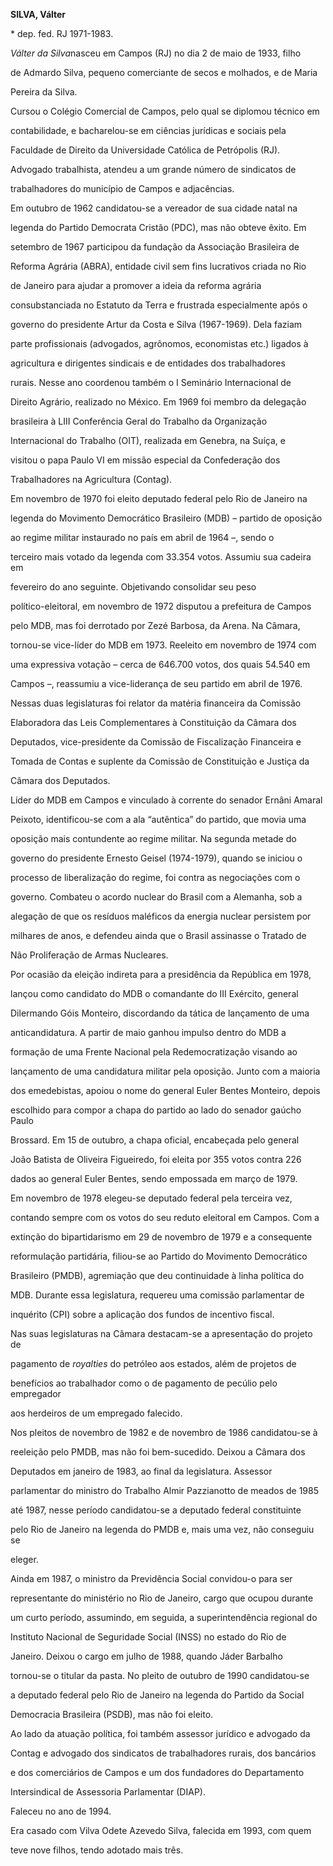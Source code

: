 **SILVA, Válter**



\* dep. fed. RJ 1971-1983.



*Válter da Silva*nasceu em Campos (RJ) no dia 2 de maio de 1933, filho

de Admardo Silva, pequeno comerciante de secos e molhados, e de Maria

Pereira da Silva.



Cursou o Colégio Comercial de Campos, pelo qual se diplomou técnico em

contabilidade, e bacharelou-se em ciências jurídicas e sociais pela

Faculdade de Direito da Universidade Católica de Petrópolis (RJ).

Advogado trabalhista, atendeu a um grande número de sindicatos de

trabalhadores do município de Campos e adjacências.



Em outubro de 1962 candidatou-se a vereador de sua cidade natal na

legenda do Partido Democrata Cristão (PDC), mas não obteve êxito. Em

setembro de 1967 participou da fundação da Associação Brasileira de

Reforma Agrária (ABRA), entidade civil sem fins lucrativos criada no Rio

de Janeiro para ajudar a promover a ideia da reforma agrária

consubstanciada no Estatuto da Terra e frustrada especialmente após o

governo do presidente Artur da Costa e Silva (1967-1969). Dela faziam

parte profissionais (advogados, agrônomos, economistas etc.) ligados à

agricultura e dirigentes sindicais e de entidades dos trabalhadores

rurais. Nesse ano coordenou também o I Seminário Internacional de

Direito Agrário, realizado no México. Em 1969 foi membro da delegação

brasileira à LIII Conferência Geral do Trabalho da Organização

Internacional do Trabalho (OIT), realizada em Genebra, na Suíça, e

visitou o papa Paulo VI em missão especial da Confederação dos

Trabalhadores na Agricultura (Contag).



Em novembro de 1970 foi eleito deputado federal pelo Rio de Janeiro na

legenda do Movimento Democrático Brasileiro (MDB) – partido de oposição

ao regime militar instaurado no país em abril de 1964 –, sendo o

terceiro mais votado da legenda com 33.354 votos. Assumiu sua cadeira em

fevereiro do ano seguinte. Objetivando consolidar seu peso

político-eleitoral, em novembro de 1972 disputou a prefeitura de Campos

pelo MDB, mas foi derrotado por Zezé Barbosa, da Arena. Na Câmara,

tornou-se vice-líder do MDB em 1973. Reeleito em novembro de 1974 com

uma expressiva votação – cerca de 646.700 votos, dos quais 54.540 em

Campos –, reassumiu a vice-liderança de seu partido em abril de 1976.

Nessas duas legislaturas foi relator da matéria financeira da Comissão

Elaboradora das Leis Complementares à Constituição da Câmara dos

Deputados, vice-presidente da Comissão de Fiscalização Financeira e

Tomada de Contas e suplente da Comissão de Constituição e Justiça da

Câmara dos Deputados.



Líder do MDB em Campos e vinculado à corrente do senador Ernâni Amaral

Peixoto, identificou-se com a ala “autêntica” do partido, que movia uma

oposição mais contundente ao regime militar. Na segunda metade do

governo do presidente Ernesto Geisel (1974-1979), quando se iniciou o

processo de liberalização do regime, foi contra as negociações com o

governo. Combateu o acordo nuclear do Brasil com a Alemanha, sob a

alegação de que os resíduos maléficos da energia nuclear persistem por

milhares de anos, e defendeu ainda que o Brasil assinasse o Tratado de

Não Proliferação de Armas Nucleares.



Por ocasião da eleição indireta para a presidência da República em 1978,

lançou como candidato do MDB o comandante do III Exército, general

Dilermando Góis Monteiro, discordando da tática de lançamento de uma

anticandidatura. A partir de maio ganhou impulso dentro do MDB a

formação de uma Frente Nacional pela Redemocratização visando ao

lançamento de uma candidatura militar pela oposição. Junto com a maioria

dos emedebistas, apoiou o nome do general Euler Bentes Monteiro, depois

escolhido para compor a chapa do partido ao lado do senador gaúcho Paulo

Brossard. Em 15 de outubro, a chapa oficial, encabeçada pelo general

João Batista de Oliveira Figueiredo, foi eleita por 355 votos contra 226

dados ao general Euler Bentes, sendo empossada em março de 1979.



Em novembro de 1978 elegeu-se deputado federal pela terceira vez,

contando sempre com os votos do seu reduto eleitoral em Campos. Com a

extinção do bipartidarismo em 29 de novembro de 1979 e a consequente

reformulação partidária, filiou-se ao Partido do Movimento Democrático

Brasileiro (PMDB), agremiação que deu continuidade à linha política do

MDB. Durante essa legislatura, requereu uma comissão parlamentar de

inquérito (CPI) sobre a aplicação dos fundos de incentivo fiscal.



Nas suas legislaturas na Câmara destacam-se a apresentação do projeto de

pagamento de *royalties* do petróleo aos estados, além de projetos de

benefícios ao trabalhador como o de pagamento de pecúlio pelo empregador

aos herdeiros de um empregado falecido.



Nos pleitos de novembro de 1982 e de novembro de 1986 candidatou-se à

reeleição pelo PMDB, mas não foi bem-sucedido. Deixou a Câmara dos

Deputados em janeiro de 1983, ao final da legislatura. Assessor

parlamentar do ministro do Trabalho Almir Pazzianotto de meados de 1985

até 1987, nesse período candidatou-se a deputado federal constituinte

pelo Rio de Janeiro na legenda do PMDB e, mais uma vez, não conseguiu se

eleger.



Ainda em 1987, o ministro da Previdência Social convidou-o para ser

representante do ministério no Rio de Janeiro, cargo que ocupou durante

um curto período, assumindo, em seguida, a superintendência regional do

Instituto Nacional de Seguridade Social (INSS) no estado do Rio de

Janeiro. Deixou o cargo em julho de 1988, quando Jáder Barbalho

tornou-se o titular da pasta. No pleito de outubro de 1990 candidatou-se

a deputado federal pelo Rio de Janeiro na legenda do Partido da Social

Democracia Brasileira (PSDB), mas não foi eleito.



Ao lado da atuação política, foi também assessor jurídico e advogado da

Contag e advogado dos sindicatos de trabalhadores rurais, dos bancários

e dos comerciários de Campos e um dos fundadores do Departamento

Intersindical de Assessoria Parlamentar (DIAP).



Faleceu no ano de 1994.



Era casado com Vilva Odete Azevedo Silva, falecida em 1993, com quem

teve nove filhos, tendo adotado mais três.



